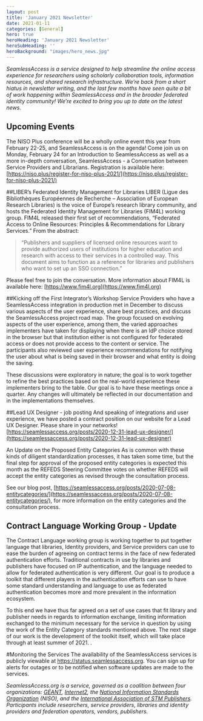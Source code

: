 ```yaml
---
layout: post
title: 'January 2021 Newsletter'
date: 2021-01-11
categories: [General]
hero: true
heroHeading: 'January 2021 Newsletter'
heroSubHeading: ''
heroBackground: "images/hero_news.jpg"
---
```


_SeamlessAccess is a service designed to help streamline the online access experience for researchers using scholarly collaboration tools, information resources, and shared research infrastructure. We’re back from a short hiatus in newsletter writing, and the last few months have seen quite a bit of work happening within SeamlessAccess and in the broader federated identity community! We’re excited to bring you up to date on the latest news._

## Upcoming Events
The NISO Plus conference will be a wholly online event this year from February 22-25, and SeamlessAccess is on the agenda! Come join us on Monday, February 24 for an Introduction to SeamlessAccess as well as a more in-depth conversation, SeamlessAccess - a Conversation between Service Providers and Librarians. 
Registration is available here: [https://niso.plus/register-for-niso-plus-2021/](https://niso.plus/register-for-niso-plus-2021/) 

##LIBER’s Federated Identity Management for Libraries
LIBER (Ligue des Bibliothèques Européennes de Recherche – Association of European Research Libraries) is the voice of Europe’s research library community, and hosts the Federated Identity Management for Libraries (FIM4L) working group. FIM4L released their first set of recommendations, “Federated Access to Online Resources: Principles & Recommendations for Library Services.” From the abstract:

> “Publishers and suppliers of licensed online resources want to provide authorized users of institutions for higher education and research with access to their services in a controlled way. This document aims to function as a reference for libraries and publishers who want to set up an SSO connection.”

Please feel free to join the conversation. More information about FIM4L is available here: [https://www.fim4l.org](https://www.fim4l.org)

##Kicking off the First Integrator’s Workshop
Service Providers who have a SeamlessAccess integration in production met in December to discuss various aspects of the user experience,  share best practices, and discuss the SeamlessAccess project road map.  The group focused on evolving aspects of the user experience, among them, the varied approaches implementers have taken for displaying when there is an IdP choice stored in the browser but that institution either is not configured for federated access or does not provide access to the content or service.  The participants also reviewed user experience recommendations for notifying the user about what is being saved in their browser and what entity is doing the saving.

These discussions were exploratory in nature; the goal is to work together to refine the best practices based on the real-world experience these implementers bring to the table. Our goal is to have these meetings once a quarter. Any changes will ultimately be reflected in our documentation and in the implementations themselves. 

##Lead UX Designer - job posting
And speaking of integrations and user experience, we have posted a contract position on our website for a Lead UX Designer. Please share in your networks!
[https://seamlessaccess.org/posts/2020-12-31-lead-ux-designer/](https://seamlessaccess.org/posts/2020-12-31-lead-ux-designer)

An Update on the Proposed Entity Categories 
As is common with these kinds of diligent standardization processes, it has taken some time, but the final step for approval of the proposed entity categories is expected this month as the REFEDS Steering Committee votes on whether REFEDS will accept the entity categories as revised through the consultation process. 

See our blog post, [https://seamlessaccess.org/posts/2020-07-08-entitycategories/](https://seamlessaccess.org/posts/2020-07-08-entitycategories/), for more information on the entity categories and the consultation process.

## Contract Language Working Group - Update
The Contract Language working group is working together to put together language that libraries, Identity providers, and Service providers can use to ease the burden of agreeing on contract terms in the face of new federated authentication efforts. Traditional contracts in use by libraries and publishers have focused on IP authentication, and the language needed to allow for federated authentication is very different. Our goal is to produce a toolkit that different players in the authentication efforts can use to have some standard understanding and language to use as federated authentication becomes more and more prevalent in the information ecosystem. 

To this end we have thus far agreed on a set of use cases that fit library and publisher needs in regards to information exchange, limiting information exchanged to the minimum necessary for the service in question by using the work of the Entity Category standards mentioned above. The next stage of our work is the development of the toolkit itself, which will take place through at least summer of 2021. 
.

#Monitoring the Services
The availability of the SeamlessAccess services is publicly viewable at <https://status.seamlessaccess.org>. You can sign up for alerts for outages or to be notified when software updates are made to the services.


_SeamlessAccess.org is a service, governed as a coalition between four organizations: [GÉANT](https://geant.org), [Internet2](https://internet2.edu), the [National Information Standards Organization](https://niso.org) (NISO), and the [International Association of STM Publishers](https://stm-assoc.org). Participants include researchers, service providers, libraries and identity providers and federation operators, vendors, publishers._

